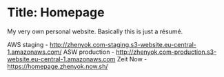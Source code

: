 # Title: Homepage
My very own personal website. Basically this is just a résumé.

AWS staging - http://zhenyok.com-staging.s3-website.eu-central-1.amazonaws.com/
ASW production - http://zhenyok.com-production.s3-website.eu-central-1.amazonaws.com
Zeit Now - https://homepage.zhenyok.now.sh/